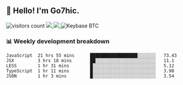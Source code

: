 ## 👋 Hello! I'm Go7hic.

 ![visitors count](https://visitors-by-url-pls-dont-use-this-in-your-repo.vercel.app/Go7hic-github-readme)
 <a href="https://twitter.com/Go7hic">
    <img src="https://img.shields.io/badge/-@Go7hic-1ca0f1?style=flat-square&labelColor=1ca0f1&logo=twitter&logoColor=white&link=https://twitter.com/Go7hic">
   <a/>
   <a href="mailto:gtfx0209@gmail.com">
    <img src="https://img.shields.io/badge/-gtfx0209@gmail.com-c14438?style=flat-square&logo=Gmail&logoColor=white&link=mailto:gtfx0209@gmail.com">
   <a/>
    ![Keybase BTC](https://img.shields.io/keybase/btc/Go7hic)
 <!--
🔭 I’m currently working
🌱 I’m currently learning
💬 Ask me about 
📫 How to reach me: 
⚡ Fun fact: 
-->
 <!--
![My Github Stats](https://github-readme-stats.vercel.app/api?username=Go7hic&show_icons=true&count_private=true)

-->

### 📊 Weekly development breakdown
<!--START_SECTION:waka-->
```text
JavaScript  21 hrs 55 mins      ██████████████████░░░░░░░   73.43 
JSX         3 hrs 18 mins       ██░░░░░░░░░░░░░░░░░░░░░░░   11.1 
LESS        1 hr 31 mins        █░░░░░░░░░░░░░░░░░░░░░░░░   5.12 
TypeScript  1 hr 11 mins        █░░░░░░░░░░░░░░░░░░░░░░░░   3.98 
JSON        1 hr 3 mins         █░░░░░░░░░░░░░░░░░░░░░░░░   3.54
```
<!--END_SECTION:waka-->

